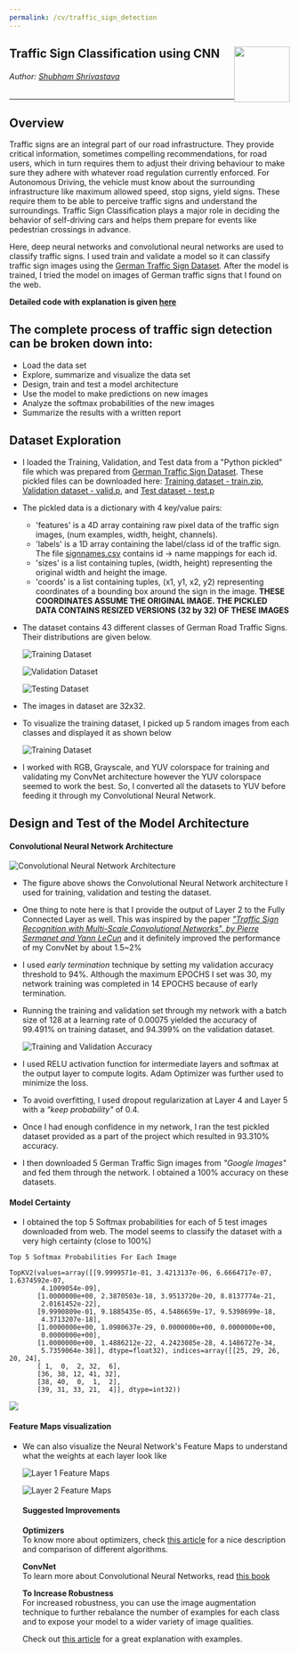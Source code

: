 ```yaml
---
permalink: /cv/traffic_sign_detection
---
```


## Traffic Sign Classification using CNN <img style="float: right;" src="/img/logo_circle.png" height="100" width="100">

###### Author: *[Shubham Shrivastava](http://www.towardsautonomy.com/#shubham)*   

---

Overview
---
Traffic signs are an integral part of our road infrastructure. They provide critical information, sometimes compelling recommendations, for road users, which in turn requires them to adjust their driving behaviour to make sure they adhere with whatever road regulation currently enforced. For Autonomous Driving, the vehicle must know about the surrounding infrastructure like maximum allowed speed, stop signs, yield signs. These require them to be able to perceive traffic signs and understand the surroundings. Traffic Sign Classification plays a major role in deciding the behavior of self-driving cars and helps them prepare for events like pedestrian crossings in advance.

Here, deep neural networks and convolutional neural networks are used to classify traffic signs. I used train and validate a model so it can classify traffic sign images using the [German Traffic Sign Dataset](http://benchmark.ini.rub.de/?section=gtsrb&subsection=dataset). After the model is trained, I tried the model on images of German traffic signs that I found on the web.

**Detailed code with explanation is given [here](/docs/cv/Traffic_Sign_Classifier.html)**

## The complete process of traffic sign detection can be broken down into:
* Load the data set
* Explore, summarize and visualize the data set
* Design, train and test a model architecture
* Use the model to make predictions on new images
* Analyze the softmax probabilities of the new images
* Summarize the results with a written report

## Dataset Exploration
* I loaded the Training, Validation, and Test data from a "Python pickled" file which was prepared from [German Traffic Sign Dataset](http://benchmark.ini.rub.de/?section=gtsrb&subsection=dataset). These pickled files can be downloaded here: [Training dataset - train.zip](/docs/cv/train.zip), [Validation dataset - valid.p](/docs/cv/valid.p), and [Test dataset - test.p](/docs/cv/test.p)
* The pickled data is a dictionary with 4 key/value pairs:
  - 'features' is a 4D array containing raw pixel data of the traffic sign images, (num examples, width, height, channels).
  - 'labels' is a 1D array containing the label/class id of the traffic sign. The file [signnames.csv](/docs/cv/signnames.csv) contains id -> name mappings for each id.
  - 'sizes' is a list containing tuples, (width, height) representing the original width and height the image.
  - 'coords' is a list containing tuples, (x1, y1, x2, y2) representing coordinates of a bounding box around the sign in the image. **THESE COORDINATES ASSUME THE ORIGINAL IMAGE. THE PICKLED DATA CONTAINS RESIZED VERSIONS (32 by 32) OF THESE IMAGES**
* The dataset contains 43 different classes of German Road Traffic Signs. Their distributions are given below.

  ![Training Dataset](/docs/cv/img/traffic_sign_detection/training_dataset.PNG)

  ![Validation Dataset](/docs/cv/img/traffic_sign_detection/validation_dataset.PNG)

  ![Testing Dataset](/docs/cv/img/traffic_sign_detection/testing_dataset.PNG)

* The images in dataset are 32x32.
* To visualize the training dataset, I picked up 5 random images from each classes and displayed it as shown below

  ![Training Dataset](/docs/cv/img/traffic_sign_detection/sample_training_dataset.PNG)

* I worked with RGB, Grayscale, and YUV colorspace for training and validating my ConvNet architecture however the YUV colorspace seemed to work the best. So, I converted all the datasets to YUV before feeding it through my Convolutional Neural Network.

## Design and Test of the Model Architecture

#### Convolutional Neural Network Architecture

  ![Convolutional Neural Network Architecture](/docs/cv/img/traffic_sign_detection/ConvNetArchitecture.png)

* The figure above shows the Convolutional Neural Network architecture I used for training, validation and testing the dataset.
* One thing to note here is that I provide the output of Layer 2 to the Fully Connected Layer as well. This was inspired by the paper [*"Traffic Sign Recognition with Multi-Scale Convolutional Networks", by Pierre Sermanet and Yann LeCun*](http://yann.lecun.com/exdb/publis/pdf/sermanet-ijcnn-11.pdf) and it definitely improved the performance of my ConvNet by about 1.5~2%
* I used *early termination* technique by setting my validation accuracy threshold to 94%. Although the maximum EPOCHS I set was 30, my network training was completed in 14 EPOCHS because of early termination.
* Running the training and validation set through my network with a batch size of 128 at a learning rate of 0.00075 yielded the accuracy of 99.491% on training dataset, and 94.399% on the validation dataset.

  ![Training and Validation Accuracy](/docs/cv/img/traffic_sign_detection/training_validation_accuracy.PNG)

* I used RELU activation function for intermediate layers and softmax at the output layer to compute logits. Adam Optimizer was further used to minimize the loss.
* To avoid overfitting, I used dropout regularization at Layer 4 and Layer 5 with a *"keep probability"* of 0.4.
* Once I had enough confidence in my network, I ran the test pickled dataset provided as a part of the project which resulted in 93.310% accuracy.
* I then downloaded 5 German Traffic Sign images from *"Google Images"* and fed them through the network. I obtained a 100% accuracy on these datasets.

#### Model Certainty
* I obtained the top 5 Softmax probabilities for each of 5 test images downloaded from web. The model seems to classify the dataset with a very high certainty (close to 100%)

```
Top 5 Softmax Probabilities For Each Image

TopKV2(values=array([[9.9999571e-01, 3.4213137e-06, 6.6664717e-07, 1.6374592e-07,
        4.1009054e-09],
       [1.0000000e+00, 2.3870503e-18, 3.9513720e-20, 8.8137774e-21,
        2.0161452e-22],
       [9.9990809e-01, 9.1885435e-05, 4.5486659e-17, 9.5398699e-18,
        4.3713207e-18],
       [1.0000000e+00, 1.0980637e-29, 0.0000000e+00, 0.0000000e+00,
        0.0000000e+00],
       [1.0000000e+00, 1.4886212e-22, 4.2423085e-28, 4.1486727e-34,
        5.7359064e-38]], dtype=float32), indices=array([[25, 29, 26, 20, 24],
       [ 1,  0,  2, 32,  6],
       [36, 38, 12, 41, 32],
       [38, 40,  0,  1,  2],
       [39, 31, 33, 21,  4]], dtype=int32))
```

![](/docs/cv/img/traffic_sign_detection/test_detection.png)

#### Feature Maps visualization

* We can also visualize the Neural Network's Feature Maps to understand what the weights at each layer look like

  ![Layer 1 Feature Maps](/docs/cv/img/traffic_sign_detection/layer1_feature_maps.PNG)

  ![Layer 2 Feature Maps](/docs/cv/img/traffic_sign_detection/layer2_feature_maps.PNG)

  #### Suggested Improvements

  **Optimizers**  
   To know more about optimizers, check [this article](http://sebastianruder.com/optimizing-gradient-descent/index.html#adam) for a nice description and comparison of different algorithms.

  **ConvNet**  
  To learn more about Convolutional Neural Networks, read [this book](http://www.deeplearningbook.org/contents/convnets.html)

  **To Increase Robustness**  
  For increased robustness, you can use the image augmentation technique to further rebalance the number of examples for each class and to expose your model to a wider variety of image qualities.

  Check out [this article](https://medium.com/@vivek.yadav/dealing-with-unbalanced-data-generating-additional-data-by-jittering-the-original-image-7497fe2119c3#.wvp4g6hle) for a great explanation with examples.
